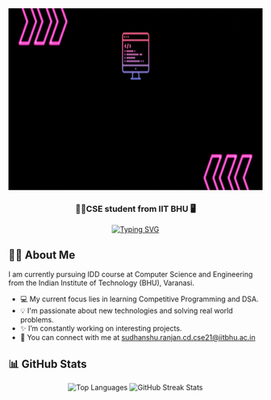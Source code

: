 <img src="header.gif" alt="Header GIF" width="1200" height="360">
<h3 align="center">👨‍💻CSE student from IIT BHU 🖥️</h2>
<p align="center">
<a href="https://git.io/typing-svg"><img src="https://readme-typing-svg.herokuapp.com?font=Fira+Code&pause=1000&color=FF66C4&center=true&random=false&width=614&lines=Conquering+glitches+with+each+step!" alt="Typing SVG" /></a>
</p>

## 🤵‍♂️ About Me
I am currently pursuing IDD course at Computer Science and Engineering from the Indian Institute of Technology (BHU), Varanasi.

- 💻 My current focus lies in learning Competitive Programming and DSA.
- 💡 I'm passionate about new technologies and solving real world problems.
- ✨ I’m constantly working on interesting projects.
- 📧 You can connect with me at sudhanshu.ranjan.cd.cse21@iitbhu.ac.in

## 📊 GitHub Stats
<p align="center">
  <img src="https://github-readme-stats.vercel.app/api/top-langs?username=sudhanshuranjan2002&show_icons=true&locale=en&layout=compact&theme=tokyonight" alt="Top Languages">
  <img src="https://github-readme-streak-stats.herokuapp.com/?user=sudhanshuranjan2002&theme=tokyonight" alt="GitHub Streak Stats">
</p>
